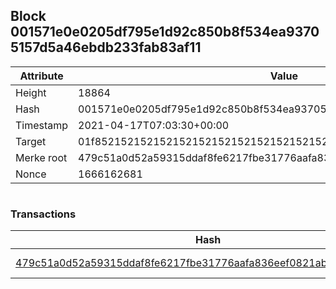 ## Block 001571e0e0205df795e1d92c850b8f534ea93705157d5a46ebdb233fab83af11

Attribute | Value
--- | ---
Height | 18864
Hash | 001571e0e0205df795e1d92c850b8f534ea93705157d5a46ebdb233fab83af11
Timestamp | 2021-04-17T07:03:30+00:00
Target | 01f8521521521521521521521521521521521521521521521521521521521521
Merke root | 479c51a0d52a59315ddaf8fe6217fbe31776aafa836eef0821ab819e471a965f
Nonce | 1666162681

```

```

### Transactions

Hash | Amount
--- | ---
[479c51a0d52a59315ddaf8fe6217fbe31776aafa836eef0821ab819e471a965f](479c51a0d52a59315ddaf8fe6217fbe31776aafa836eef0821ab819e471a965f.md) | 10.00000000 SKEPTI 
